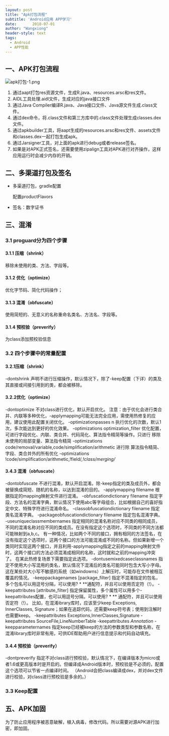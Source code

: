 ```yaml
---
layout: post
title: "Apk打包流程"
subtitle: 'Android应用 APP学习'
date:       2018-07-01
author: "Wangxiong"
header-style: text
tags:
  - Android
  - APP性能
---
```


## 一、APK打包流程

![apk打包-1.png](https://upload-images.jianshu.io/upload_images/10547376-87b55c0f00eea9ed.png?imageMogr2/auto-orient/strip%7CimageView2/2/w/1240)

1. 通过aapt打包res资源文件，生成R.java、resources.arsc和res文件。
2. AIDL工具处理.aidl文件，生成对应的java接口文件
3. 通过Java Compiler编译R.java、Java接口文件、Java源文件生成.class文件。
4. 通过dex命令，将.class文件和第三方库中的.class文件处理生成classes.dex文件。
5. 通过apkbuilder工具，将aapt生成的resources.arsc和res文件、assets文件和classes.dex一起打包生成apk。
6. 通过Jarsigner工具，对上面的apk进行debug或者release签名。
7. 如果是对APK正式签名，还需要使用zipalign工具对APK进行对齐操作，这样应用运行时会减少内存的开销。

## 二、多渠道打包及签名

- 多渠道打包，gradle配置

  配置productFlavors

- 签名：数字证书

## 三、混淆

### 3.1 proguard分为四个步骤

#### 3.1.1 压缩（shrink）

移除未使用的类、方法、字段等。

#### 3.1.2 优化（optimize）

优化字节码、简化代码操作；

#### 3.1.3 混淆（obfuscate）

使用简短的、无意义的名称重命名类名、方法名、字段等。

#### 3.1.4 预校验（preverify）

为class添加预校验信息

### 3.2 四个步骤中的常量配置

#### 3.2.1压缩（shrink）

-dontshrink
声明不进行压缩操作，默认情况下，除了-keep配置（下详）的类及其直接或间接引用到的类，都会被移除。

#### 3.2.2优化（optimize）

-dontoptimize
不对class进行优化，默认开启优化。
注意：由于优化会进行类合并、内联等多种优化，-applymapping可能无法完全应用，需使用热修复的应用，建议使用此配置关闭优化。
-optimizationpasses n  执行优化的次数，默认1次，多次能达到更好的优化效果。
-optimizations optimization_filter
优化配置，可进行字段优化、内联、类合并、代码简化、算法指令精简等操作。只进行 移除未使用的局部变量、算法指令精简
-optimizations code/removal/variable,code/simplification/arithmetic
进行除 算法指令精简、字段、类合并外的所有优化
-optimizations !code/simplification/arithmetic,!field/*,!class/merging/*

#### 3.4.3 混淆（obfuscate）

-dontobfuscate
不进行混淆，默认开启混淆。除-keep指定的类及成员外，都会被替换成简短、随机的名称，以达到混淆的目的。
-applymapping filename
根据指定的mapping映射文件进行混淆。
-obfuscationdictionary filename
指定字段、方法名的混淆字典，默认情况下使用abc等字母组合，比如根据自己的喜好指定中文、特殊字符进行混淆命名。
-classobfuscationdictionary filename
指定类名混淆字典。
-packageobfuscationdictionary filename
指定包名混淆字典。
-useuniqueclassmembernames
指定相同的混淆名称对应不同类的相同成员，不同的混淆名称对应不同的类成员。在没有指定这个选项时，不同类的不同方法都可能映射到a,b,c。
有一种情况，比如两个不同的接口，拥有相同的方法签名，在没有指定这个选项时，这两个接口的方法可能混淆成不同的名称。但如果新增一个类同时实现这两个接口，并且利用-applymapping指定之前的mapping映射文件时，这两个接口的方法必须混淆成相同的名称，这时就和之前的mapping冲突了。
在某此热修复场景下需要指定此选项。
-dontusemixedcaseclassnames
指定不使用大小写混用的类名，默认情况下混淆后的类名可能同时包含大写小字母。这在某些对大小写不敏感的系统（如windowns）上解压时，可能存在文件被相互覆盖的情况。
-keeppackagenames [package_filter]
指定不混淆指定的包名，多个包名可以用逗号分隔，可以使用? * **通配符，并且可以使用否定符（!）。
-keepattributes [attribute_filter]
指定保留属性，多个属性可以用多个-keepattributes配置，也可以用逗号分隔，可以使用? * **
通配符，并且可以使用否定符（!）。
比如，在混淆ibrary库时，应该至少keep Exceptions, InnerClasses, Signature；如果在追踪代码，还需要keep符号表；使用到注解时也需要keep。
-keepattributes Exceptions,InnerClasses,Signature
-keepattributes SourceFile,LineNumberTable
-keepattributes *Annotation*
-keepparameternames
指定keep已经被keep的方法的参数类型和参数名称，在混淆library库时非常有用，可供IDE帮助用户进行信息提示和代码自动填充。

#### 3.4.4 预校验（preverify）

-dontpreverify
指定不对class进行预校验，默认情况下，在编译版本为micro或者1.6或更高版本时是开启的。但编译成Android版本时，预校验是不必须的，配置这个选项可以节省一点编译时间。
（Android会把class编译成dex，并对dex文件进行校验，对class进行预校验是多余的。）

### 3.3 Keep配置

## 五、APK加固

为了防止应用程序被恶意破解，植入病毒，修改代码。所以需要对源APK进行加密，即加固。